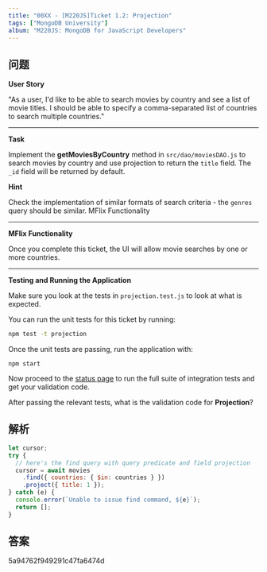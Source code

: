 ```yaml
---
title: "00XX - [M220JS]Ticket 1.2: Projection"
tags: ["MongoDB University"]
album: "M220JS: MongoDB for JavaScript Developers"
---
```


## 问题

**User Story**

"As a user, I'd like to be able to search movies by country and see a list of movie titles. I should be able to specify a comma-separated list of countries to search multiple countries."

---

**Task**

Implement the **getMoviesByCountry** method in `src/dao/moviesDAO.js` to search movies by country and use projection to return the `title` field. The `_id` field will be returned by default.

**Hint**

Check the implementation of similar formats of search criteria - the `genres` query should be similar.
MFlix Functionality

---

**MFlix Functionality**

Once you complete this ticket, the UI will allow movie searches by one or more countries.

---

**Testing and Running the Application**

Make sure you look at the tests in `projection.test.js` to look at what is expected.

You can run the unit tests for this ticket by running:

```bash
npm test -t projection
```

Once the unit tests are passing, run the application with:

```
npm start
```

Now proceed to the [status page](http://localhost:5000/status) to run the full suite of integration tests and get your validation code.

After passing the relevant tests, what is the validation code for **Projection**?

## 解析

```js
let cursor;
try {
  // here's the find query with query predicate and field projection
  cursor = await movies
    .find({ countries: { $in: countries } })
    .project({ title: 1 });
} catch (e) {
  console.error(`Unable to issue find command, ${e}`);
  return [];
}
```

## 答案

5a94762f949291c47fa6474d
